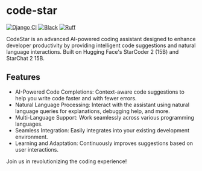 # code-star

[![Django CI](https://github.com/youzarsiph/code-star/actions/workflows/django.yml/badge.svg)](https://github.com/youzarsiph/code-star/actions/workflows/django.yml)
[![Black](https://github.com/youzarsiph/code-star/actions/workflows/black.yml/badge.svg)](https://github.com/youzarsiph/code-star/actions/workflows/black.yml)
[![Ruff](https://github.com/youzarsiph/code-star/actions/workflows/ruff.yml/badge.svg)](https://github.com/youzarsiph/code-star/actions/workflows/ruff.yml)

CodeStar is an advanced AI-powered coding assistant designed to enhance developer productivity by providing intelligent code suggestions and natural language interactions. Built on Hugging Face's StarCoder 2 (15B) and StarChat 2 15B.

## Features

- AI-Powered Code Completions: Context-aware code suggestions to help you write code faster and with fewer errors.
- Natural Language Processing: Interact with the assistant using natural language queries for explanations, debugging help, and more.
- Multi-Language Support: Work seamlessly across various programming languages.
- Seamless Integration: Easily integrates into your existing development environment.
- Learning and Adaptation: Continuously improves suggestions based on user interactions.

Join us in revolutionizing the coding experience!
